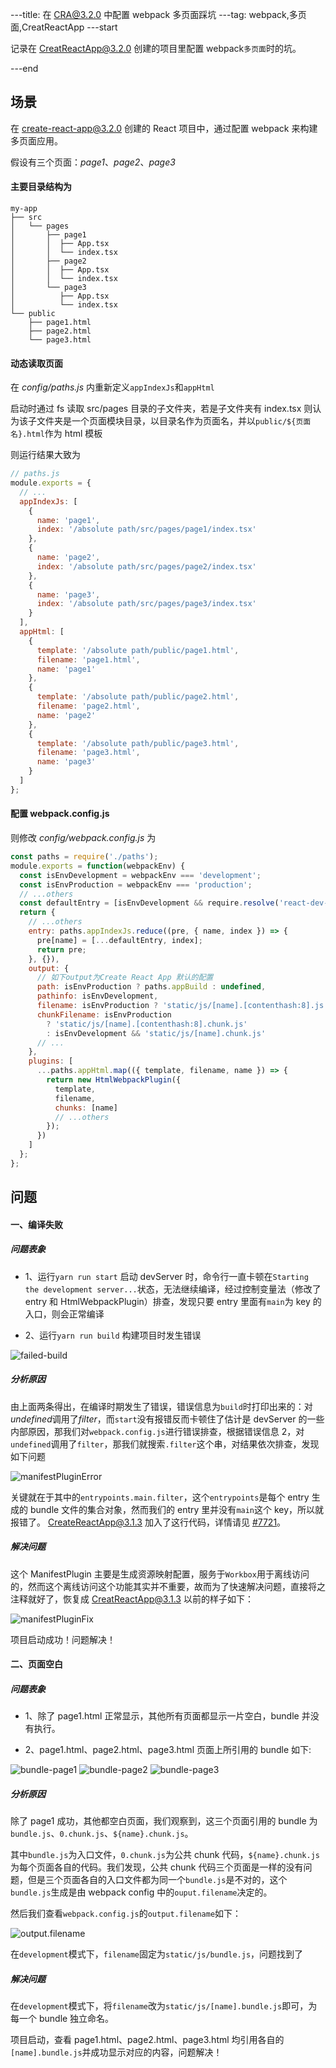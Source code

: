 ---title: 在 CRA@3.2.0 中配置 webpack 多页面踩坑 ---tag: webpack,多页面,CreatReactApp ---start

记录在 CreatReactApp@3.2.0 创建的项目里配置 webpack`多页面`时的坑。

---end

## 场景

在 create-react-app@3.2.0 创建的 React 项目中，通过配置 webpack 来构建多页面应用。

假设有三个页面：_page1_、_page2_、_page3_

#### 主要目录结构为

```
my-app
├── src
│   └── pages
│       ├── page1
│       │  ├── App.tsx
│       │  └── index.tsx
│       ├── page2
│       │  ├── App.tsx
│       │  └── index.tsx
│       └── page3
│          ├── App.tsx
│          └── index.tsx
└── public
    ├── page1.html
    ├── page2.html
    └── page3.html
```

#### 动态读取页面

在 _config/paths.js_ 内重新定义`appIndexJs`和`appHtml`

启动时通过 fs 读取 src/pages 目录的子文件夹，若是子文件夹有 index.tsx 则认为该子文件夹是一个页面模块目录，以目录名作为页面名，并以`public/${页面名}.html`作为 html 模板

则运行结果大致为

```js
// paths.js
module.exports = {
  // ...
  appIndexJs: [
    {
      name: 'page1',
      index: '/absolute path/src/pages/page1/index.tsx'
    },
    {
      name: 'page2',
      index: '/absolute path/src/pages/page2/index.tsx'
    },
    {
      name: 'page3',
      index: '/absolute path/src/pages/page3/index.tsx'
    }
  ],
  appHtml: [
    {
      template: '/absolute path/public/page1.html',
      filename: 'page1.html',
      name: 'page1'
    },
    {
      template: '/absolute path/public/page2.html',
      filename: 'page2.html',
      name: 'page2'
    },
    {
      template: '/absolute path/public/page3.html',
      filename: 'page3.html',
      name: 'page3'
    }
  ]
};
```

#### 配置 webpack.config.js

则修改 _config/webpack.config.js_ 为

```js
const paths = require('./paths');
module.exports = function(webpackEnv) {
  const isEnvDevelopment = webpackEnv === 'development';
  const isEnvProduction = webpackEnv === 'production';
  // ...others
  const defaultEntry = [isEnvDevelopment && require.resolve('react-dev-utils/webpackHotDevClient')].filter(Boolean);
  return {
    // ...others
    entry: paths.appIndexJs.reduce((pre, { name, index }) => {
      pre[name] = [...defaultEntry, index];
      return pre;
    }, {}),
    output: {
      // 如下output为Create React App 默认的配置
      path: isEnvProduction ? paths.appBuild : undefined,
      pathinfo: isEnvDevelopment,
      filename: isEnvProduction ? 'static/js/[name].[contenthash:8].js' : isEnvDevelopment && 'static/js/bundle.js',
      chunkFilename: isEnvProduction
        ? 'static/js/[name].[contenthash:8].chunk.js'
        : isEnvDevelopment && 'static/js/[name].chunk.js'
      // ...
    },
    plugins: [
      ...paths.appHtml.map(({ template, filename, name }) => {
        return new HtmlWebpackPlugin({
          template,
          filename,
          chunks: [name]
          // ...others
        });
      })
    ]
  };
};
```

## 问题

#### 一、编译失败

##### 问题表象

- 1、运行`yarn run start` 启动 devServer 时，命令行一直卡顿在`Starting the development server...`状态，无法继续编译，经过控制变量法（修改了 entry 和 HtmlWebpackPlugin）排查，发现只要 entry 里面有`main`为 key 的入口，则会正常编译

- 2、运行`yarn run build` 构建项目时发生错误

![failed-build](img/failed-build.png)

##### 分析原因

由上面两条得出，在编译时期发生了错误，错误信息为`build`时打印出来的：对*undefined*调用了*filter*，而`start`没有报错反而卡顿住了估计是 devServer 的一些内部原因，那我们对`webpack.config.js`进行错误排查，根据错误信息 2，对`undefined`调用了`filter`，那我们就搜索`.filter`这个串，对结果依次排查，发现如下问题

![manifestPluginError](img/manifestPluginError.png)

关键就在于其中的`entrypoints.main.filter`，这个`entrypoints`是每个 entry 生成的 bundle 文件的集合对象，然而我们的 entry 里并没有`main`这个 key，所以就报错了。 CreateReactApp@3.1.3 加入了这行代码，详情请见 [#7721](https://github.com/facebook/create-react-app/pull/7721)。

##### 解决问题

这个 ManifestPlugin 主要是生成资源映射配置，服务于`Workbox`用于离线访问的，然而这个离线访问这个功能其实并不重要，故而为了快速解决问题，直接将之注释就好了，恢复成 CreatReactApp@3.1.3 以前的样子如下：

![manifestPluginFix](img/manifestPluginFix.png)

项目启动成功！问题解决！

#### 二、页面空白

##### 问题表象

- 1、除了 page1.html 正常显示，其他所有页面都显示一片空白，bundle 并没有执行。

- 2、page1.html、page2.html、page3.html 页面上所引用的 bundle 如下:

![bundle-page1](img/bundle-page1.png) ![bundle-page2](img/bundle-page2.png) ![bundle-page3](img/bundle-page3.png)

##### 分析原因

除了 page1 成功，其他都空白页面，我们观察到，这三个页面引用的 bundle 为`bundle.js`、`0.chunk.js`、`${name}.chunk.js`。

其中`bundle.js`为入口文件，`0.chunk.js`为公共 chunk 代码，`${name}.chunk.js`为每个页面各自的代码。我们发现，公共 chunk 代码三个页面是一样的没有问题，但是三个页面各自的入口文件都为同一个`bundle.js`是不对的，这个`bundle.js`生成是由 webpack config 中的`ouput.filename`决定的。

然后我们查看`webpack.config.js`的`output.filename`如下：

![output.filename](img/output.filename.png)

在`development`模式下，`filename`固定为`static/js/bundle.js`，问题找到了

##### 解决问题

在`development`模式下，将`filename`改为`static/js/[name].bundle.js`即可，为每一个 bundle 独立命名。

项目启动，查看 page1.html、page2.html、page3.html 均引用各自的`[name].bundle.js`并成功显示对应的内容，问题解决！
